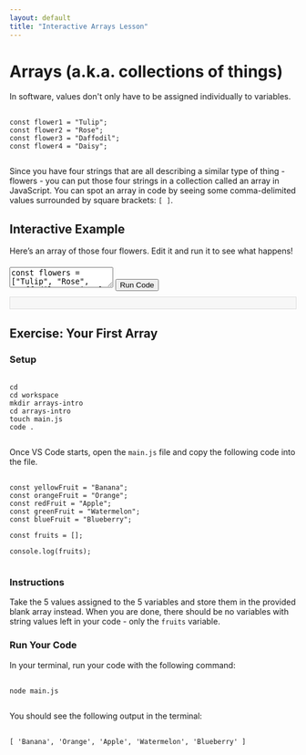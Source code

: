 ```yaml
---
layout: default
title: "Interactive Arrays Lesson"
---
```


<h1>Arrays (a.k.a. collections of things)</h1>
<p>In software, values don't only have to be assigned individually to variables.</p>

<pre>
  <code class="language-js">
const flower1 = "Tulip";
const flower2 = "Rose";
const flower3 = "Daffodil";
const flower4 = "Daisy";
  </code>
</pre>

<p>Since you have four strings that are all describing a similar type of thing - flowers - you can put those four strings in a collection called an array in JavaScript. You can spot an array in code by seeing some comma-delimited values surrounded by square brackets: <code>[ ]</code>.</p>

<h2>Interactive Example</h2>
<p>Here’s an array of those four flowers. Edit it and run it to see what happens!</p>

<div class="code-editor">
  <textarea id="code-example">
const flowers = ["Tulip", "Rose", "Daffodil", "Daisy"];
console.log(flowers);
  </textarea>
  <button onclick="runCode('code-example')">Run Code</button>
  <div id="output-example" class="output"></div>
</div>

<h2>Exercise: Your First Array</h2>

<h3>Setup</h3>
<pre>
  <code class="language-sh">
cd
cd workspace
mkdir arrays-intro
cd arrays-intro
touch main.js
code .
  </code>
</pre>

<p>Once VS Code starts, open the <code>main.js</code> file and copy the following code into the file.</p>

<pre>
  <code class="language-js">
const yellowFruit = "Banana";
const orangeFruit = "Orange";
const redFruit = "Apple";
const greenFruit = "Watermelon";
const blueFruit = "Blueberry";

const fruits = [];

console.log(fruits);
  </code>
</pre>

<h3>Instructions</h3>
<p>Take the 5 values assigned to the 5 variables and store them in the provided blank array instead. When you are done, there should be no variables with string values left in your code - only the <code>fruits</code> variable.</p>

<h3>Run Your Code</h3>
<p>In your terminal, run your code with the following command:</p>

<pre>
  <code class="language-sh">
node main.js
  </code>
</pre>

<p>You should see the following output in the terminal:</p>

<pre>
  <code class="language-sh">
[ 'Banana', 'Orange', 'Apple', 'Watermelon', 'Blueberry' ]
  </code>
</pre>

<script src="https://cdnjs.cloudflare.com/ajax/libs/codemirror/5.65.7/codemirror.min.js"></script>
<script src="https://cdnjs.cloudflare.com/ajax/libs/codemirror/5.65.7/mode/javascript/javascript.min.js"></script>
<script src="https://cdnjs.cloudflare.com/ajax/libs/codemirror/5.65.7/addon/runmode/runmode.min.js"></script>

<script>
function runCode(editorId) {
  const code = document.getElementById(editorId).value;
  const outputElement = document.getElementById('output-' + editorId.split('-')[1]);
  try {
    const result = eval(code);  // Simple eval for demo; not recommended for complex or untrusted code.
    outputElement.innerText = result === undefined ? 'Code ran successfully!' : result;
  } catch (error) {
    outputElement.innerText = 'Error: ' + error.message;
  }
}
</script>

<link rel="stylesheet" href="https://cdnjs.cloudflare.com/ajax/libs/codemirror/5.65.7/codemirror.min.css">
<style>
  .code-editor {
    margin: 20px 0;
  }
  .output {
    background-color: #f7f7f7;
    padding: 10px;
    border: 1px solid #ddd;
    margin-top: 10px;
  }
</style>

